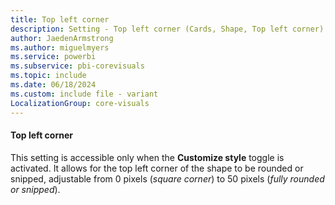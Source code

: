 ```yaml
---
title: Top left corner
description: Setting - Top left corner (Cards, Shape, Top left corner)
author: JaedenArmstrong
ms.author: miguelmyers
ms.service: powerbi
ms.subservice: pbi-corevisuals
ms.topic: include
ms.date: 06/18/2024
ms.custom: include file - variant
LocalizationGroup: core-visuals
---
```

#### Top left corner

This setting is accessible only when the **Customize style** toggle is activated. It allows for the top left corner of the shape to be rounded or snipped, adjustable from 0 pixels (*square corner*) to 50 pixels (*fully rounded or snipped*).
